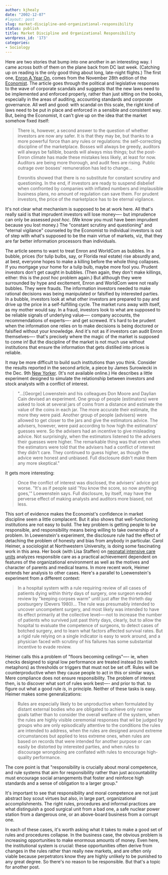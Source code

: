```yaml
---
author: kjhealy
date: "2002-12-07"
#layout: post
slug: market-discipline-and-organizational-responsibility
status: publish
title: Market Discipline and Organizational Responsibility
wordpress_id: '173'
categories:
- Sociology
---
```


Here are two stories that bump into one another in an interesting way. I came across both of them on the plane back from DC last week. (Catching up on reading is the only good thing about long, late-night flights.) The first one, [Enron A Year On](http://www.economist.com/displayStory.cfm?Story_ID=1465805 "Economist.com | Enron a year on"), comes from the November 28th edition of the [Economist](http://www.economist.com). The article goes through the political and legislative responses to the wave of corporate scandals and suggests that the new laws need to be implemented and enforced properly, rather than just sitting on the books, especially in the areas of auditing, accounting standards and corporate governance. All well and good: with scandal on this scale, the right kind of laws need to be put in place and enforced in a sensible and consistent way. But, being the Economist, it can't give up on the idea that the market somehow fixed itself:

> There is, however, a second answer to the question of whether investors are now any safer. It is that they may be, but thanks to a more powerful force than any rules or regulations: the self-correcting discipline of the marketplace. Bosses will always be greedy, auditors will always be fallible, boards will always miss things; but the post-Enron climate has made these mistakes less likely, at least for now. Auditors are being more thorough, and audit fees are rising. Public outrage over bosses' remuneration has led to change…
>
> Enronitis showed that there is no substitute for constant scrutiny and questioning. In the end, if investors are ready to suspend disbelief when confronted by companies with inflated numbers and implausible business plans, no amount of regulation can save them. For prudent investors, the price of the marketplace has to be eternal vigilance.

It's not clear what mechanism is supposed to be at work here. All that's really said is that imprudent investors will lose money—- but imprudence can only be assessed *post hoc*. (We know you must have been imprudent because you lost money.) The "constant scrutiny and questioning" and "eternal vigilance" counseled by the Economist to individual investors is out of step with what's supposed to be the main virtue of markets, viz, that they are far better information processors than individuals.

The article seems to want to treat Enron and WorldCom as bubbles. In a bubble, prices (for tulip bulbs, say, or Florida real estate) rise absurdly and, at best, everyone hopes to make a killing before the whole thing collapses. If you mortgage your home for a tulip bulb, maybe more fool you. Prudent investors don't get caught in bubbles. (Then again, they don't make killings, either: this is the *post hoc* problem again.) But although they were surrounded by hype and excitement, Enron and WorldCom were not really bubbles. They were frauds. The information investors needed to make rational decisions was being manipulated or falsified by interested parties. In a bubble, investors look at what other investors are prepared to pay and drive up the price in a self-fulfilling cycle. The market runs away with itself, as my mother would say. In a fraud, investors look to what are supposed to be reliable signals of underlying value—- company accounts, the recommendations of experts—- and get screwed. It's hard to be prudent when the information one relies on to make decisions is being doctored or falsified without your knowledge. And it's not as if investors can audit Enron themselves—- that's precisely where the magic of the market is supposed to come in! But the discipline of the market is not much use without institutions that ensure the information that gets distilled into prices is reliable.

It may be more difficult to build such institutions than you think. Consider the results reported in the second article, a piece by James Surowiecki in the Dec. 9th [New Yorker](http://www.newyorker.com). (It's not available online.) He describes a little experiment designed to simulate the relationship between investors and stock analysts with a conflict of interest.

> "...[George] Lowenstein and his colleagues Don Moore and Daylian Cain devised an experiment. One group of people (estimators) were asked to look at several jars of coins from a distance and estimate the value of the coins in each jar. The more accurate their estimate, the more they were paid. Another group of people (advisers) were allowed to get closer to the jars and give the estimators advice. The advisers, however, were paid according to how high the estimators' guesses were. So the advisers had an incentive to give misleading advice. Not surprisingly, when the estimators listened to the advisers their guesses were higher. The remarkable thing was that even when the estimators were told that the advisers had a conflict of interest they didn't care. They continued to guess higher, as though the advice were honest and unbiased. Full disclosure didn't make them any more skeptical."

It gets more interesting:

> Once the conflict of interest was disclosed, the advisers' advice got worse. "It's as if people said 'You know the score, so now anything goes,'" Loewenstein says. Full disclosure, by itself, may have the perverse effect of making analysts and auditors more biased, not less.

This sort of evidence makes the Economist's confidence in market discipline seem a little complacent. But it also shows that well-functioning institutions are not easy to build. The key problem is getting people to be responsible, and responsibility means being willing to take ownership of a problem. In Loewenstein's experiment, the disclosure rule had the effect of detaching the problem of honesty and bias from anybody in particular. Carol Heimer, a sociologist at Northwestern University, is doing some fascinating work in this area. Her book (with Lisa Staffen) on [neonatal intensive care units](http://www.amazon.com/exec/obidos/tg/detail/-/0226325059) analyzes responsible care as a practical achievement dependent on features of the organizational environment as well as the motives and character of parents and medical teams. In more recent work, Heimer extends her analysis to other cases. Here's a parallel to Loewenstein's experiment from a different context:

> In a hospital system with a rule requiring review of all cases of patients dying within thirty days of surgery, one surgeon evaded review by "keeping corpses warm" until just after the thirteth day postsurgery (Devers 1980)... The rule was presumably intended to uncover uncompetent surgery, and most likely was intended to have its effect primarily at the collective level—-not to increase the number of patients who survived just past thirty days, clearly, but to allow the hospital to evaluate the competence of surgeons, to detect cases of botched surgery, and to learn what factors affected survival rates. But a rigid rule relying on a single indicator is easy to work around, and a physician faced with scrutiny of his failures has some substantial incentive to evade review.

Heimer calls this a problem of "floors becoming ceilings"—- ie, when checks designed to signal low performance are treated instead (to switch metaphors) as thresholds or triggers that must not be set off. Rules will be counterproductive when they cause people to act in this or similar ways. Mere compliance does not ensure responsibility. The problem of interest then, is to discover what sort of rules work best—- and prior to that. to figure out what a good rule *is*, in principle. Neither of these tasks is easy. Heimer makes some generalizations:

> Rules are especially likely to be unproductive when formulated by distant external bodies who are obligated to achieve only narrow goals tather than to consider the overall welfare of the system, when the rules are highly visible ceremonial responses that wil be judged by groups who are only episodically attentive to the conditions the rules are intended to address, when the rules are designed around extreme circumstances but applied to less extreme ones, when rules are based on records that were intended for another purpose or can easily be distorted by interested parties, and when rules to discourage wrongdoing are conflated with rules to encourage high-quality performance.

The core point is that "responsibility is crucially about moral competence, and rule systems that aim for responsibility rather than just accountability must encourage social arrangements that foster and reinforce high standards and a sense of obligation to a larger group."

It's important to see that responsibility and moral competence are not just abstract boy scout virtues but also, in large part, organizational accomplishments. The right rules, procedures and informal practices are what distinguish a good surgical unit from a bad one, a safe nuclear power station from a dangerous one, or an above-board business from a corrupt one.

In each of these cases, it's worth asking what it takes to make a good set of rules and procedures collapse. In the business case, the obvious problem is increasing opportunities to make enormous amounts of money. Even here, the institutional system is crucial: these opportunities often derive from changes in the rules rather than really new markets, and are often only viable because perpetrators know they are highly unlikely to be punished to any great degree. So there's no reason to be responsible. But that's a topic for another post.
